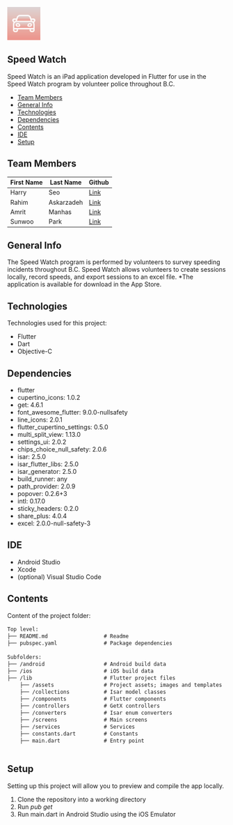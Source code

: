 ![alt text](/ios/Runner/Assets.xcassets/AppIcon.appiconset/icon76.png)
## Speed Watch

Speed Watch is an iPad application developed in Flutter for use in the Speed Watch program by volunteer police throughout B.C. 

* [Team Members](#team-members)
* [General Info](#general-info)
* [Technologies](#technologies)
* [Dependencies](#dependencies)
* [Contents](#contents)
* [IDE](#ide)
* [Setup](#setup)

## Team Members
First Name | Last Name | Github
--- | --- | ---
Harry | Seo | [Link](https://github.com/harryseo1992)
Rahim | Askarzadeh | [Link](https://github.com/RADeveloping)
Amrit | Manhas | [Link](https://github.com/apsm100)
Sunwoo | Park | [Link](https://github.com/swparkaust)

## General Info
The Speed Watch program is performed by volunteers to survey speeding incidents throughout B.C. Speed Watch allows volunteers to create sessions locally, record speeds, and export sessions to an excel file. *The application is available for download in the App Store. 

## Technologies
Technologies used for this project:
* Flutter
* Dart
* Objective-C

## Dependencies
* flutter
* cupertino_icons: 1.0.2
* get: 4.6.1
* font_awesome_flutter: 9.0.0-nullsafety
* line_icons: 2.0.1
* flutter_cupertino_settings: 0.5.0
* multi_split_view: 1.13.0
* settings_ui: 2.0.2
* chips_choice_null_safety: 2.0.6
* isar: 2.5.0
* isar_flutter_libs: 2.5.0
* isar_generator: 2.5.0
* build_runner: any
* path_provider: 2.0.9
* popover: 0.2.6+3
* intl: 0.17.0
* sticky_headers: 0.2.0
* share_plus: 4.0.4
* excel: 2.0.0-null-safety-3

## IDE
* Android Studio
* Xcode
* (optional) Visual Studio Code

## Contents
Content of the project folder:
```
Top level:
├── README.md                  # Readme
├── pubspec.yaml               # Package dependencies

Subfolders:
├── /android                   # Android build data
├── /ios                       # iOS build data
├── /lib                       # Flutter project files
    ├── /assets                # Project assets; images and templates
    ├── /collections           # Isar model classes
    ├── /components            # Flutter components
    ├── /controllers           # GetX controllers
    ├── /converters            # Isar enum converters
    ├── /screens               # Main screens
    ├── /services              # Services
    ├── constants.dart         # Constants
    ├── main.dart              # Entry point
    
```

## Setup
Setting up this project will allow you to preview and compile the app locally.
1. Clone the repository into a working directory
2. Run *pub get*
3. Run main.dart in Android Studio using the iOS Emulator
